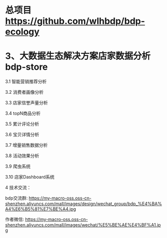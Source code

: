 # 总项目 https://github.com/wlhbdp/bdp-ecology
# 3、大数据生态解决方案店家数据分析 bdp-store

3.1 智能营销推荐分析

3.2 消费者画像分析

3.3 店家信誉声量分析

3.4 topN商品分析

3.5 累计评论分析

3.6 宝贝详情分析

3.7 增量销售数据分析

3.8 活动效果分析

3.9 爬虫系统

3.10 店家Dashboard系统

4 技术交流：
 
 bdp交流群: https://my-macro-oss.oss-cn-shenzhen.aliyuncs.com/mall/images/design/wechat_group/bdp_%E4%BA%A4%E6%B5%81%E7%BE%A4.jpg
 
 作者微信: https://my-macro-oss.oss-cn-shenzhen.aliyuncs.com/mall/images/wechat/%E5%BE%AE%E4%BF%A1.jpg
